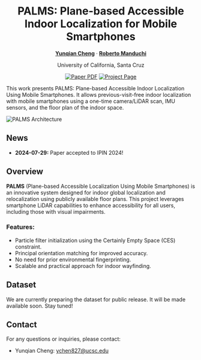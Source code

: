 <div align="center">
<h1>PALMS: Plane-based Accessible Indoor Localization for Mobile Smartphones</h1>

[**Yunqian Cheng**](https://liheyoung.github.io/) · [**Roberto Manduchi**](https://bingykang.github.io/)

University of California, Santa Cruz
<br>

<a href="https://escholarship.org/uc/item/7bw6797s"><img src='https://img.shields.io/badge/Paper-PALMS-red' alt='Paper PDF'></a>
<a href='https://github.com/Head-inthe-Cloud/PALMS-Plane-based-Accessible-Indoor-Localization-for-Mobile-Smartphones'><img src='https://img.shields.io/badge/Project_Page-PALMS-green' alt='Project Page'></a>
<!-- <a href=''><img src='https://img.shields.io/badge/%F0%9F%A4%97%20Hugging%20Face-Demo-blue'></a> -->
<!-- <a href=''><img src='https://img.shields.io/badge/Datset-PALMS-yellow' alt='Dataset'></a> -->
</div>


This work presents PALMS: Plane-based Accessible Indoor Localization Using Mobile Smartphones. It allows previous-visit-free indoor localization with mobile smartphones using a one-time camera/LiDAR scan, IMU sensors, and the floor plan of the indoor space.

![PALMS Architecture](./images/IPIN%202024%20Visualizations.svg)

## News
<!-- - **2024-07-29:** Paper, project page, code, models, demo, and benchmark are all released. -->
- **2024-07-29:** Paper accepted to IPIN 2024!


## Overview

**PALMS** (Plane-based Accessible Localization Using Mobile Smartphones) is an innovative system designed for indoor global localization and relocalization using publicly available floor plans. This project leverages smartphone LiDAR capabilities to enhance accessibility for all users, including those with visual impairments.

### Features:
- Particle filter initialization using the Certainly Empty Space (CES) constraint.
- Principal orientation matching for improved accuracy.
- No need for prior environmental fingerprinting.
- Scalable and practical approach for indoor wayfinding.

## Dataset
We are currently preparing the dataset for public release. It will be made available soon. Stay tuned!

## Contact

For any questions or inquiries, please contact:

- Yunqian Cheng: [ychen827@ucsc.edu](mailto:ychen827@ucsc.edu)

